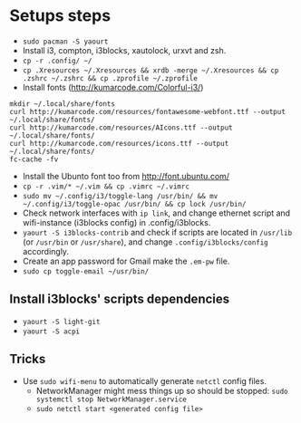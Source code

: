 # Setups steps

* `sudo pacman -S yaourt`
* Install i3, compton, i3blocks, xautolock, urxvt and zsh.
* `cp -r .config/ ~/`
* `cp .Xresources ~/.Xresources && xrdb -merge ~/.Xresources && cp .zshrc ~/.zshrc && cp .zprofile ~/.zprofile`
* Install fonts (http://kumarcode.com/Colorful-i3/)
```
mkdir ~/.local/share/fonts
curl http://kumarcode.com/resources/fontawesome-webfont.ttf --output ~/.local/share/fonts/
curl http://kumarcode.com/resources/AIcons.ttf --output ~/.local/share/fonts/
curl http://kumarcode.com/resources/icons.ttf --output ~/.local/share/fonts/
fc-cache -fv
```
* Install the Ubunto font too from http://font.ubuntu.com/
* `cp -r .vim/* ~/.vim && cp .vimrc ~/.vimrc`
* `sudo mv ~/.config/i3/toggle-lang /usr/bin/ && mv ~/.config/i3/toggle-opac /usr/bin/ && cp lock /usr/bin/` 
* Check network interfaces with `ip link`,
  and change ethernet script and wifi-instance (i3blocks config) 
  in .config/i3blocks.
* `yaourt -S i3blocks-contrib` and check if scripts are located in `/usr/lib`
  (or `/usr/bin` or `/usr/share`), 
  and change `.config/i3blocks/config` accordingly.
* Create an app password for Gmail make the `.em-pw` file.
* `sudo cp toggle-email ~/usr/bin/`

## Install i3blocks' scripts dependencies
* `yaourt -S light-git`
* `yaourt -S acpi`

## Tricks
* Use `sudo wifi-menu` to automatically generate `netctl` config files.
  * NetworkManager might mess things up so should be stopped: `sudo systemctl stop NetworkManager.service`
  * `sudo netctl start <generated config file>`

